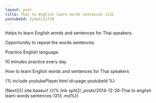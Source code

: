 ```yaml
---
layout: post
title: Thai to English learn words sentences 1132 
youtubeId: 2y4wCL5jt78
---
```

 
 
Helps to learn English words and sentences for Thai speakers.

Opportunitiy to repeat the words sentences. 

Practice English language. 
 
10 minutes practice every day. 
 
How to learn English words and sentences for Thai speakers 
 
{% include youtubePlayer.html id=page.youtubeId %}
 
 
[Next]({{ site.baseurl }}{% link  split2/_posts/2014-12-26-Thai to english learn words sentences 1313 .md%})
 
